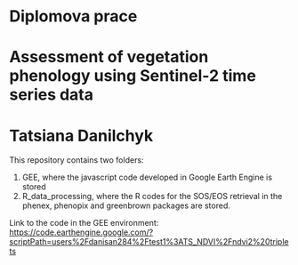 # Diplomova prace 
# Assessment of vegetation phenology using Sentinel-2 time series data
# Tatsiana Danilchyk

This repository contains two folders:
  1. GEE, where the javascript code developed in Google Earth Engine is stored
  2. R_data_processing, where the R codes for the SOS/EOS retrieval in the phenex, phenopix and greenbrown packages are stored. 

Link to the code in the GEE environment:  
https://code.earthengine.google.com/?scriptPath=users%2Fdanisan284%2Ftest1%3ATS_NDVI%2Fndvi2%20triplets
